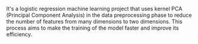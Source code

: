 It's a logistic regression machine learning project that uses kernel PCA (Principal Component Analysis) in the data preprocessing phase to reduce the number of features from many dimensions to two dimensions. This process aims to make the training of the model faster and improve its efficiency.
